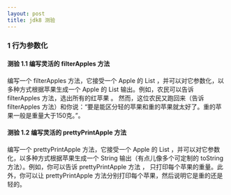 ```yaml
---
layout: post
title: jdk8 测验
---
```


### 1 行为参数化

#### 测验 1.1 编写灵活的 filterApples 方法
编写一个 filterApples 方法，它接受一个 Apple 的 List ，并可以对它参数化，以
多种方式根据苹果生成一个 Apple 的 List 输出。例如，农民可以告诉 filterApples 方法，选出所有的红苹果 。 然而，这位农民又跑回来（告诉 filterApples 方法）和你说：“要是能区分轻的苹果和重的苹果就太好了。重的苹果一般是重量大于150克。”。

#### 测验 1.2 编写灵活的 prettyPrintApple 方法
编写一个 prettyPrintApple 方法，它接受一个 Apple 的 List ，并可以对它参数化，以多种方式根据苹果生成一个 String 输出（有点儿像多个可定制的 toString 方法）。例如，你可以告诉 prettyPrintApple 方法 ， 只打印每个苹果的重量。此外，你可以让 prettyPrintApple 方法分别打印每个苹果，然后说明它是重的还是轻的。